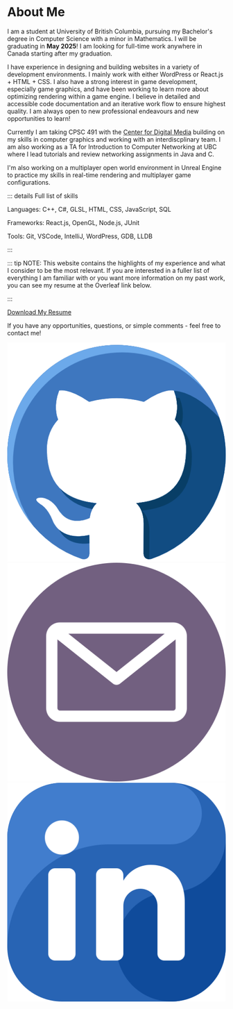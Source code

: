 <h1>About Me</h1>

I am a student at University of British Columbia, pursuing my Bachelor's degree in Computer Science with a minor in Mathematics. I will be graduating in <b>May 2025</b>! I am looking for full-time work anywhere in Canada starting after my graduation.

I have experience in designing and building websites in a variety of development environments. I mainly work with either WordPress or React.js + HTML + CSS. I also have a strong interest in game development, especially game graphics, and have been working to learn more about optimizing rendering within a game engine. I believe in detailed and accessible code documentation and an iterative work flow to ensure highest quality. 
I am always open to new professional endeavours and new opportunities to learn!


Currently I am taking CPSC 491 with the <a href="https://thecdm.ca/">Center for Digital Media</a> building on my skills in computer graphics and working with an interdiscplinary team. I am also working as a TA for Introduction to Computer Networking at UBC where I lead tutorials and review networking assignments in Java and C.

I'm also working on a multiplayer open world environment in Unreal Engine to practice my skills in real-time rendering and multiplayer game configurations.

::: details Full list of skills

<!-- put this in a flex display with two columns maybe ? -->

Languages: C++, C#, GLSL, HTML, CSS, JavaScript, SQL

Frameworks: React.js, OpenGL, Node.js, JUnit

Tools: Git, VSCode, IntelliJ, WordPress, GDB, LLDB

:::


::: tip NOTE:
This website contains the highlights of my experience and what I consider to be the most relevant. If you are interested in a fuller list of everything I am familiar with or you want more information on my past work, you can see my resume at the Overleaf link below.


:::

<a href="https://www.overleaf.com/read/bpcwdxhvktsq#fd438b" :class="$style.resumeBtn">Download My Resume</a>



If you have any opportunities, questions, or simple comments - feel free to contact me!

<!-- put contact stuff here-->

<div :class="$style.contactDisplay">
    <a href="github.com/logank8">
        <img src="./media/icons/github.png" :class="$style.contactIcon">
    </a>
    <a href="mailto:lokeener@student.ubc.ca">
        <img src="./media/icons/email.png" :class="$style.contactIcon">
    </a>
    <a href="https://www.linkedin.com/in/logan-keener-5a5794206/">
        <img src="./media/icons/linkedin.png" :class="$style.contactIcon">
    </a>
</div>


<style module>
    .resumeBtn {
        background-color:#496dd7;
        padding: 15px 40px;
        border-radius: 10px;
        font-size: 16px;
        color: white !important;
        text-decoration: none !important;
        cursor: grab;
        transition: 0.5s;
        display: flex;
        flex-direction: row;
        justify-content: center;
    }

    .resumeBtn:hover {
        transition: 0.5s;
        background-color:rgb(64, 95, 190);
        color: white;
        border-color: #3d3d66;
    }

    .contactIcon {
        width: 50px;
        margin-right: 50px;
        transition: 0.2s;
    }

    .contactIcon:hover {
        transition: 0.2s;
        width: 60px;
    }

    .contactDisplay {
        display: flex;
        flex-direction: row;
        justify-content: center;
    }
</style>
